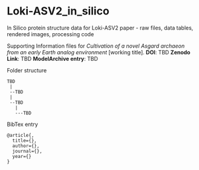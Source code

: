 # Loki-ASV2_in_silico
In Silico protein structure data for Loki-ASV2 paper - raw files, data tables, rendered images, processing code

Supporting Information files for *Cultivation of a novel Asgard archaeon from an early Earth analog environment* [working title].
**DOI**: TBD
**Zenodo Link**: TBD
**ModelArchive entry**: TBD

Folder structure
```
TBD
 |
 --TBD
 |
 --TBD
   |
   ---TBD
```

BibTex entry
```
@article{,
  title={},
  author={},
  journal={},
  year={}
}

```
